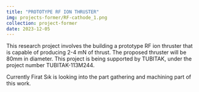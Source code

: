 ```yaml
---
title: "PROTOTYPE RF ION THRUSTER"
img: projects-former/RF-cathode_1.png
collection: project-former
date: 2023-12-05
---
```


This research project involves the building a prototype RF ion thruster that is capable of producing 2-4 mN of thrust. The proposed thruster will be 80mm in diameter. This project is being supported by TUBITAK, under the project number TUBITAK-113M244.

Currently Firat Sık is looking into the part gathering and machining part of this work.